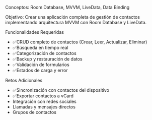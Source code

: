 Conceptos: Room Database, MVVM, LiveData, Data Binding

 Objetivo: Crear una aplicación completa de gestión de contactos implementando arquitectura MVVM 
con Room Database y LiveData.

 Funcionalidades Requeridas
 - ✅CRUD completo de contactos (Crear, Leer, Actualizar, Eliminar)
 - ✅Búsqueda en tiempo real
 - ✅Categorización de contactos
 - ✅Backup y restauración de datos
 - ✅Validación de formularios
 - ✅Estados de carga y error

 Retos Adicionales
 - ✅Sincronización con contactos del dispositivo
 - ✅Exportar contactos a vCard
 - Integración con redes sociales
 - Llamadas y mensajes directos
 - Grupos de contactos
